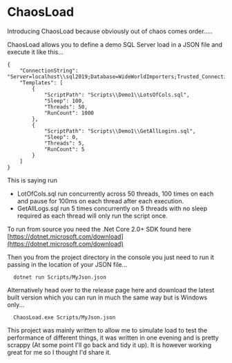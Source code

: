 # ChaosLoad
Introducing ChaosLoad because obviously out of chaos comes order.....

ChaosLoad allows you to define a demo SQL Server load in a JSON file and execute it like this...
```
{
    "ConnectionString": "Server=localhost\\sql2019;Database=WideWorldImporters;Trusted_Connection=True;",
    "Templates": [
        {
            "ScriptPath": "Scripts\\Demo1\\LotsOfCols.sql",
            "Sleep": 100,
            "Threads": 50,
            "RunCount": 1000
        },
        {
            "ScriptPath": "Scripts\\Demo1\\GetAllLogins.sql",
            "Sleep": 0,
            "Threads": 5,
            "RunCount": 5
        }
    ]
}
```

This is saying run
* LotOfCols.sql run concurrently across 50 threads, 100 times on each and pause for 100ms on each thread after each execution.
* GetAllLogs.sql run 5 times concurrently on 5 threads with no sleep required as each thread will only run the script once.

To run from source you need the .Net Core 2.0+ SDK found here [https://dotnet.microsoft.com/download](https://dotnet.microsoft.com/download)

Then you from the project directory in the console you just need to run it passing in the location of your JSON file...

```
  dotnet run Scripts/MyJson.json
```

Alternatively head over to the release page here and download the latest built version which you can run in much the same way but is Windows only...

```
  ChaosLoad.exe Scripts/MyJson.json
 ```
 
 This project was mainly written to allow me to simulate load to test the performance of different things, it was written in one evening and is pretty scrappy (At some point I'll go back and tidy it up). It is however working great for me so I thought I'd share it.
